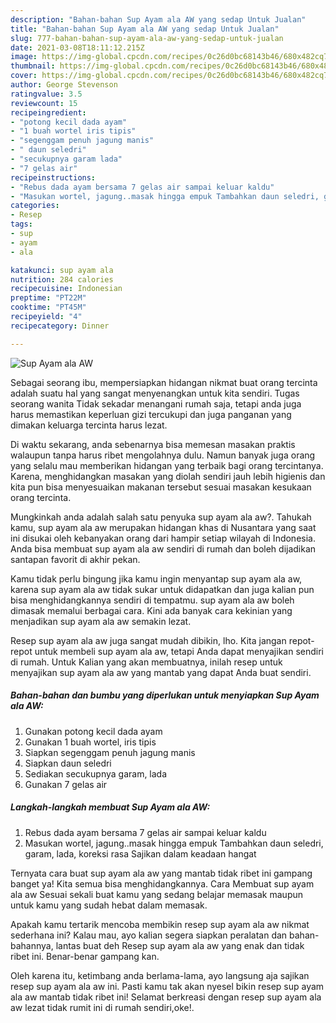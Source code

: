 ```yaml
---
description: "Bahan-bahan Sup Ayam ala AW yang sedap Untuk Jualan"
title: "Bahan-bahan Sup Ayam ala AW yang sedap Untuk Jualan"
slug: 777-bahan-bahan-sup-ayam-ala-aw-yang-sedap-untuk-jualan
date: 2021-03-08T18:11:12.215Z
image: https://img-global.cpcdn.com/recipes/0c26d0bc68143b46/680x482cq70/sup-ayam-ala-aw-foto-resep-utama.jpg
thumbnail: https://img-global.cpcdn.com/recipes/0c26d0bc68143b46/680x482cq70/sup-ayam-ala-aw-foto-resep-utama.jpg
cover: https://img-global.cpcdn.com/recipes/0c26d0bc68143b46/680x482cq70/sup-ayam-ala-aw-foto-resep-utama.jpg
author: George Stevenson
ratingvalue: 3.5
reviewcount: 15
recipeingredient:
- "potong kecil dada ayam"
- "1 buah wortel iris tipis"
- "segenggam penuh jagung manis"
- " daun seledri"
- "secukupnya garam lada"
- "7 gelas air"
recipeinstructions:
- "Rebus dada ayam bersama 7 gelas air sampai keluar kaldu"
- "Masukan wortel, jagung..masak hingga empuk Tambahkan daun seledri, garam, lada, koreksi rasa Sajikan dalam keadaan hangat"
categories:
- Resep
tags:
- sup
- ayam
- ala

katakunci: sup ayam ala 
nutrition: 284 calories
recipecuisine: Indonesian
preptime: "PT22M"
cooktime: "PT45M"
recipeyield: "4"
recipecategory: Dinner

---
```



![Sup Ayam ala AW](https://img-global.cpcdn.com/recipes/0c26d0bc68143b46/680x482cq70/sup-ayam-ala-aw-foto-resep-utama.jpg)

Sebagai seorang ibu, mempersiapkan hidangan nikmat buat orang tercinta adalah suatu hal yang sangat menyenangkan untuk kita sendiri. Tugas seorang  wanita Tidak sekadar menangani rumah saja, tetapi anda juga harus memastikan keperluan gizi tercukupi dan juga panganan yang dimakan keluarga tercinta harus lezat.

Di waktu  sekarang, anda sebenarnya bisa memesan masakan praktis walaupun tanpa harus ribet mengolahnya dulu. Namun banyak juga orang yang selalu mau memberikan hidangan yang terbaik bagi orang tercintanya. Karena, menghidangkan masakan yang diolah sendiri jauh lebih higienis dan kita pun bisa menyesuaikan makanan tersebut sesuai masakan kesukaan orang tercinta. 



Mungkinkah anda adalah salah satu penyuka sup ayam ala aw?. Tahukah kamu, sup ayam ala aw merupakan hidangan khas di Nusantara yang saat ini disukai oleh kebanyakan orang dari hampir setiap wilayah di Indonesia. Anda bisa membuat sup ayam ala aw sendiri di rumah dan boleh dijadikan santapan favorit di akhir pekan.

Kamu tidak perlu bingung jika kamu ingin menyantap sup ayam ala aw, karena sup ayam ala aw tidak sukar untuk didapatkan dan juga kalian pun bisa menghidangkannya sendiri di tempatmu. sup ayam ala aw boleh dimasak memalui berbagai cara. Kini ada banyak cara kekinian yang menjadikan sup ayam ala aw semakin lezat.

Resep sup ayam ala aw juga sangat mudah dibikin, lho. Kita jangan repot-repot untuk membeli sup ayam ala aw, tetapi Anda dapat menyajikan sendiri di rumah. Untuk Kalian yang akan membuatnya, inilah resep untuk menyajikan sup ayam ala aw yang mantab yang dapat Anda buat sendiri.

<!--inarticleads1-->

##### Bahan-bahan dan bumbu yang diperlukan untuk menyiapkan Sup Ayam ala AW:

1. Gunakan potong kecil dada ayam
1. Gunakan 1 buah wortel, iris tipis
1. Siapkan segenggam penuh jagung manis
1. Siapkan  daun seledri
1. Sediakan secukupnya garam, lada
1. Gunakan 7 gelas air




<!--inarticleads2-->

##### Langkah-langkah membuat Sup Ayam ala AW:

1. Rebus dada ayam bersama 7 gelas air sampai keluar kaldu
1. Masukan wortel, jagung..masak hingga empuk Tambahkan daun seledri, garam, lada, koreksi rasa Sajikan dalam keadaan hangat




Ternyata cara buat sup ayam ala aw yang mantab tidak ribet ini gampang banget ya! Kita semua bisa menghidangkannya. Cara Membuat sup ayam ala aw Sesuai sekali buat kamu yang sedang belajar memasak maupun untuk kamu yang sudah hebat dalam memasak.

Apakah kamu tertarik mencoba membikin resep sup ayam ala aw nikmat sederhana ini? Kalau mau, ayo kalian segera siapkan peralatan dan bahan-bahannya, lantas buat deh Resep sup ayam ala aw yang enak dan tidak ribet ini. Benar-benar gampang kan. 

Oleh karena itu, ketimbang anda berlama-lama, ayo langsung aja sajikan resep sup ayam ala aw ini. Pasti kamu tak akan nyesel bikin resep sup ayam ala aw mantab tidak ribet ini! Selamat berkreasi dengan resep sup ayam ala aw lezat tidak rumit ini di rumah sendiri,oke!.

